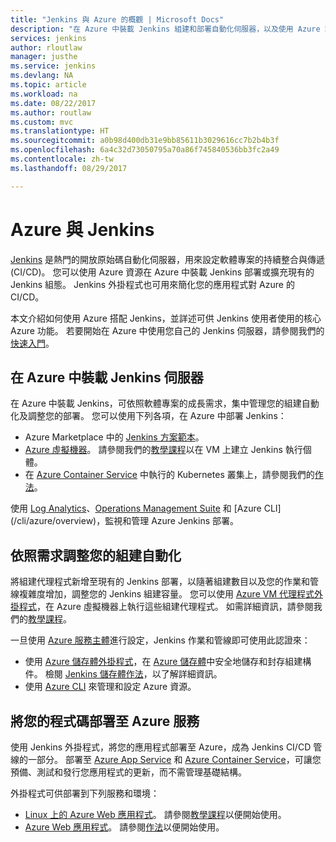 ```yaml
---
title: "Jenkins 與 Azure 的概觀 | Microsoft Docs"
description: "在 Azure 中裝載 Jenkins 組建和部署自動化伺服器，以及使用 Azure 計算和儲存體資源來擴充您的持續整合和部署 (CI/CD) 管線。"
services: jenkins
author: rloutlaw
manager: justhe
ms.service: jenkins
ms.devlang: NA
ms.topic: article
ms.workload: na
ms.date: 08/22/2017
ms.author: routlaw
ms.custom: mvc
ms.translationtype: HT
ms.sourcegitcommit: a0b98d400db31e9bb85611b3029616cc7b2b4b3f
ms.openlocfilehash: 6a4c32d73050795a70a86f745840536bb3fc2a49
ms.contentlocale: zh-tw
ms.lasthandoff: 08/29/2017

---
```


# <a name="azure-and-jenkins"></a>Azure 與 Jenkins

[Jenkins](https://jenkins.io/) 是熱門的開放原始碼自動化伺服器，用來設定軟體專案的持續整合與傳遞 (CI/CD)。 您可以使用 Azure 資源在 Azure 中裝載 Jenkins 部署或擴充現有的 Jenkins 組態。 Jenkins 外掛程式也可用來簡化您的應用程式對 Azure 的 CI/CD。

本文介紹如何使用 Azure 搭配 Jenkins，並詳述可供 Jenkins 使用者使用的核心 Azure 功能。 若要開始在 Azure 中使用您自己的 Jenkins 伺服器，請參閱我們的[快速入門](install-jenkins-solution-template.md)。

## <a name="host-your-jenkins-servers-in-azure"></a>在 Azure 中裝載 Jenkins 伺服器

在 Azure 中裝載 Jenkins，可依照軟體專案的成長需求，集中管理您的組建自動化及調整您的部署。 您可以使用下列各項，在 Azure 中部署 Jenkins：
 
- Azure Marketplace 中的 [Jenkins 方案範本](install-jenkins-solution-template.md)。
- [Azure 虛擬機器](/azure/virtual-machines/linux/overview)。 請參閱我們的[教學課程](/azure/virtual-machines/linux/tutorial-jenkins-github-docker-cicd)以在 VM 上建立 Jenkins 執行個體。
- 在 [Azure Container Service](/azure/container-service/kubernetes/container-service-kubernetes-walkthrough) 中執行的 Kubernetes 叢集上，請參閱我們的[作法](/azure/container-service/kubernetes/container-service-kubernetes-jenkin)。

使用 [Log Analytics](/azure/log-analytics/log-analytics-overview)、[Operations Management Suite](/azure/operations-management-suite/operations-management-suite-overview) 和 [Azure CLI] (/cli/azure/overview)，監視和管理 Azure Jenkins 部署。

## <a name="scale-your-build-automation-on-demand"></a>依照需求調整您的組建自動化

將組建代理程式新增至現有的 Jenkins 部署，以隨著組建數目以及您的作業和管線複雜度增加，調整您的 Jenkins 組建容量。 您可以使用 [Azure VM 代理程式外掛程式](jenkins-azure-vm-agents.md)，在 Azure 虛擬機器上執行這些組建代理程式。 如需詳細資訊，請參閱我們的[教學課程](/azure/jenkins/jenkins-azure-vm-agents)。

一旦使用 [Azure 服務主體](/azure/azure-resource-manager/resource-group-overview)進行設定，Jenkins 作業和管線即可使用此認證來：

- 使用 [Azure 儲存體外掛程式](https://plugins.jenkins.io/windows-azure-storage)，在 [Azure 儲存體](/azure/storage/common/storage-introduction)中安全地儲存和封存組建構件。 檢閱 [Jenkins 儲存體作法](/azure/storage/common/storage-java-jenkins-continuous-integration-solution)，以了解詳細資訊。
- 使用 [Azure CLI](/azure/jenkins/execute-cli-jenkins-pipeline) 來管理和設定 Azure 資源。

## <a name="deploy-your-code-into-azure-services"></a>將您的程式碼部署至 Azure 服務

使用 Jenkins 外掛程式，將您的應用程式部署至 Azure，成為 Jenkins CI/CD 管線的一部分。 部署至 [Azure App Service](/azure/app-service-web/) 和 [Azure Container Service](/azure/container-service/kubernetes/)，可讓您預備、測試和發行您應用程式的更新，而不需管理基礎結構。

 外掛程式可供部署到下列服務和環境：

- [Linux 上的 Azure Web 應用程式](/azure/app-service-web/app-service-linux-intro)。 請參閱[教學課程](java-deploy-webapp-tutorial.md)以便開始使用。
- [Azure Web 應用程式](/azure/app-service-web/app-service-web-overview)。 請參閱[作法](deploy-Jenkins-app-service-plugin.md)以便開始使用。


